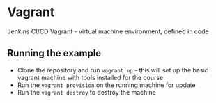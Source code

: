 # Vagrant
Jenkins CI/CD Vagrant - virtual machine environment, defined in code

## Running the example 

* Clone the repository and run `vagrant up` - this will set up the basic vagrant machine with tools installed for the course
* Run the `vagrant provision` on the running machine for update  
* Run the `vagrant destroy` to destroy the machine